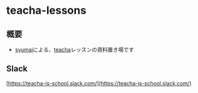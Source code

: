 # teacha-lessons

## 概要

* [syumai](https://github.com/syumai)による、[teacha](https://www.teacha.me)レッスンの資料置き場です

## Slack

[https://teacha-js-school.slack.com/](https://teacha-js-school.slack.com/)
